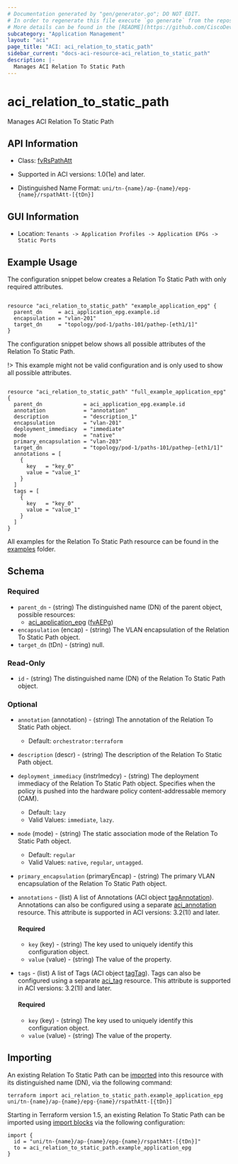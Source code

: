 ```yaml
---
# Documentation generated by "gen/generator.go"; DO NOT EDIT.
# In order to regenerate this file execute `go generate` from the repository root.
# More details can be found in the [README](https://github.com/CiscoDevNet/terraform-provider-aci/blob/master/README.md).
subcategory: "Application Management"
layout: "aci"
page_title: "ACI: aci_relation_to_static_path"
sidebar_current: "docs-aci-resource-aci_relation_to_static_path"
description: |-
  Manages ACI Relation To Static Path
---
```


# aci_relation_to_static_path #

Manages ACI Relation To Static Path



## API Information ##

* Class: [fvRsPathAtt](https://pubhub.devnetcloud.com/media/model-doc-latest/docs/app/index.html#/objects/fvRsPathAtt/overview)

* Supported in ACI versions: 1.0(1e) and later.

* Distinguished Name Format: `uni/tn-{name}/ap-{name}/epg-{name}/rspathAtt-[{tDn}]`

## GUI Information ##

* Location: `Tenants -> Application Profiles -> Application EPGs -> Static Ports`

## Example Usage ##

The configuration snippet below creates a Relation To Static Path with only required attributes.

```hcl

resource "aci_relation_to_static_path" "example_application_epg" {
  parent_dn     = aci_application_epg.example.id
  encapsulation = "vlan-201"
  target_dn     = "topology/pod-1/paths-101/pathep-[eth1/1]"
}

```
The configuration snippet below shows all possible attributes of the Relation To Static Path.

!> This example might not be valid configuration and is only used to show all possible attributes.

```hcl

resource "aci_relation_to_static_path" "full_example_application_epg" {
  parent_dn             = aci_application_epg.example.id
  annotation            = "annotation"
  description           = "description_1"
  encapsulation         = "vlan-201"
  deployment_immediacy  = "immediate"
  mode                  = "native"
  primary_encapsulation = "vlan-203"
  target_dn             = "topology/pod-1/paths-101/pathep-[eth1/1]"
  annotations = [
    {
      key   = "key_0"
      value = "value_1"
    }
  ]
  tags = [
    {
      key   = "key_0"
      value = "value_1"
    }
  ]
}

```

All examples for the Relation To Static Path resource can be found in the [examples](https://github.com/CiscoDevNet/terraform-provider-aci/tree/master/examples/resources/aci_relation_to_static_path) folder.

## Schema ##

### Required ###

* `parent_dn` - (string) The distinguished name (DN) of the parent object, possible resources:
  - [aci_application_epg](https://registry.terraform.io/providers/CiscoDevNet/aci/latest/docs/resources/application_epg) ([fvAEPg](https://pubhub.devnetcloud.com/media/model-doc-latest/docs/app/index.html#/objects/fvAEPg/overview))
* `encapsulation` (encap) - (string) The VLAN encapsulation of the Relation To Static Path object.
* `target_dn` (tDn) - (string) null.

### Read-Only ###

* `id` - (string) The distinguished name (DN) of the Relation To Static Path object.

### Optional ###

* `annotation` (annotation) - (string) The annotation of the Relation To Static Path object.
  - Default: `orchestrator:terraform`
* `description` (descr) - (string) The description of the Relation To Static Path object.
* `deployment_immediacy` (instrImedcy) - (string) The deployment immediacy of the Relation To Static Path object. Specifies when the policy is pushed into the hardware policy content-addressable memory (CAM).
  - Default: `lazy`
  - Valid Values: `immediate`, `lazy`.
* `mode` (mode) - (string) The static association mode of the Relation To Static Path object.
  - Default: `regular`
  - Valid Values: `native`, `regular`, `untagged`.
* `primary_encapsulation` (primaryEncap) - (string) The primary VLAN encapsulation of the Relation To Static Path object.
* `annotations` - (list) A list of Annotations (ACI object [tagAnnotation](https://pubhub.devnetcloud.com/media/model-doc-latest/docs/app/index.html#/objects/tagAnnotation/overview)). Annotations can also be configured using a separate [aci_annotation](https://registry.terraform.io/providers/CiscoDevNet/aci/latest/docs/resources/annotation) resource. This attribute is supported in ACI versions: 3.2(1l) and later.
  #### Required ####
  
    * `key` (key) - (string) The key used to uniquely identify this configuration object.
    * `value` (value) - (string) The value of the property.
* `tags` - (list) A list of Tags (ACI object [tagTag](https://pubhub.devnetcloud.com/media/model-doc-latest/docs/app/index.html#/objects/tagTag/overview)). Tags can also be configured using a separate [aci_tag](https://registry.terraform.io/providers/CiscoDevNet/aci/latest/docs/resources/tag) resource. This attribute is supported in ACI versions: 3.2(1l) and later.
  #### Required ####
  
    * `key` (key) - (string) The key used to uniquely identify this configuration object.
    * `value` (value) - (string) The value of the property.

## Importing

An existing Relation To Static Path can be [imported](https://www.terraform.io/docs/import/index.html) into this resource with its distinguished name (DN), via the following command:

```
terraform import aci_relation_to_static_path.example_application_epg uni/tn-{name}/ap-{name}/epg-{name}/rspathAtt-[{tDn}]
```

Starting in Terraform version 1.5, an existing Relation To Static Path can be imported
using [import blocks](https://developer.hashicorp.com/terraform/language/import) via the following configuration:

```
import {
  id = "uni/tn-{name}/ap-{name}/epg-{name}/rspathAtt-[{tDn}]"
  to = aci_relation_to_static_path.example_application_epg
}
```
